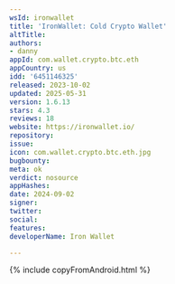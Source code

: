 ```yaml
---
wsId: ironwallet
title: 'IronWallet: Cold Crypto Wallet'
altTitle: 
authors:
- danny
appId: com.wallet.crypto.btc.eth
appCountry: us
idd: '6451146325'
released: 2023-10-02
updated: 2025-05-31
version: 1.6.13
stars: 4.3
reviews: 18
website: https://ironwallet.io/
repository: 
issue: 
icon: com.wallet.crypto.btc.eth.jpg
bugbounty: 
meta: ok
verdict: nosource
appHashes: 
date: 2024-09-02
signer: 
twitter: 
social: 
features: 
developerName: Iron Wallet

---
```


{% include copyFromAndroid.html %}
